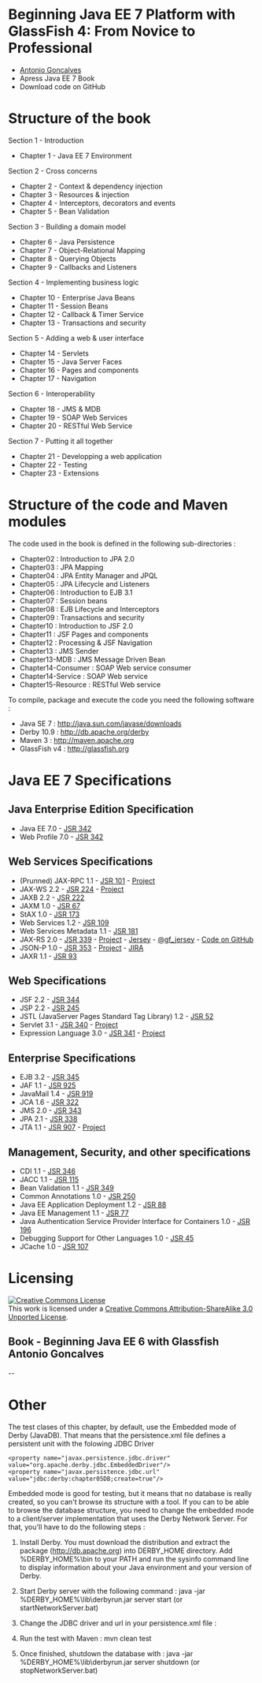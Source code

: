# Beginning Java EE 7 Platform with GlassFish 4: From Novice to Professional

* [Antonio Goncalves](http://http://www.antoniogoncalves.org)
* Apress Java EE 7 Book
* Download code on GitHub

# Structure of the book

Section 1 - Introduction

* Chapter 1 - Java EE 7 Environment

Section 2 - Cross concerns

* Chapter 2 - Context & dependency injection
* Chapter 3 - Resources & injection
* Chapter 4 - Interceptors, decorators and events
* Chapter 5 - Bean Validation

Section 3 - Building a domain model

* Chapter 6 - Java Persistence
* Chapter 7 - Object-Relational Mapping
* Chapter 8 - Querying Objects
* Chapter 9 - Callbacks and Listeners

Section 4 - Implementing business logic

* Chapter 10 - Enterprise Java Beans
* Chapter 11 - Session Beans
* Chapter 12 - Callback & Timer Service
* Chapter 13 - Transactions and security

Section 5 - Adding a web & user interface

* Chapter 14 - Servlets
* Chapter 15 - Java Server Faces
* Chapter 16 - Pages and components
* Chapter 17 - Navigation

Section 6 - Interoperability

* Chapter 18 - JMS & MDB
* Chapter 19 - SOAP Web Services
* Chapter 20 - RESTful Web Service

Section 7 - Putting it all together

* Chapter 21 - Developping a web application
* Chapter 22 - Testing
* Chapter 23 - Extensions


# Structure of the code and Maven modules

The code used in the book is defined in the following sub-directories :

* Chapter02 : Introduction to JPA 2.0
* Chapter03 : JPA Mapping
* Chapter04 : JPA Entity Manager and JPQL
* Chapter05 : JPA Lifecycle and Listeners
* Chapter06 : Introduction to EJB 3.1
* Chapter07 : Session beans
* Chapter08 : EJB Lifecycle and Interceptors
* Chapter09 : Transactions and security
* Chapter10 : Introduction to JSF 2.0
* Chapter11 : JSF Pages and components
* Chapter12 : Processing & JSF Navigation
* Chapter13 : JMS Sender
* Chapter13-MDB : JMS Message Driven Bean
* Chapter14-Consumer : SOAP Web service consumer
* Chapter14-Service : SOAP Web service
* Chapter15-Resource : RESTful Web service

To compile, package and execute the code you need the following software :

* Java SE 7 : http://java.sun.com/javase/downloads
* Derby 10.9 : http://db.apache.org/derby
* Maven 3 : http://maven.apache.org
* GlassFish v4 : http://glassfish.org

# Java EE 7 Specifications

## Java Enterprise Edition Specification

* Java EE 7.0 - [JSR 342](http://http://jcp.org/en/jsr/detail?id=342)
* Web Profile 7.0 - [JSR 342](http://http://jcp.org/en/jsr/detail?id=342)

## Web Services Specifications

* (Prunned) JAX-RPC 1.1 - [JSR 101](http://jcp.org/en/jsr/detail?id=101) - [Project](http://java.net/projects/jax-rpc)
* JAX-WS 2.2 - [JSR 224](http://jcp.org/en/jsr/detail?id=224) - [Project](http://java.net/projects/jax-ws)
* JAXB 2.2 - [JSR 222](http://jcp.org/en/jsr/detail?id=222)
* JAXM 1.0 - [JSR 67](http://jcp.org/en/jsr/detail?id=67)
* StAX 1.0 - [JSR 173](http://jcp.org/en/jsr/detail?id=173)
* Web Services 1.2 - [JSR 109](http://jcp.org/en/jsr/detail?id=109)
* Web Services Metadata 1.1 - [JSR 181](http://jcp.org/en/jsr/detail?id=181)
* JAX-RS 2.0 - [JSR 339](http://jcp.org/en/jsr/detail?id=339) - [Project](http://java.net/projects/jax-rs-spec) - [Jersey](http://jersey.java.net/) - [@gf_jersey](https://twitter.com/gf_jersey) - [Code on GitHub](https://github.com/jersey/jersey)
* JSON-P 1.0 - [JSR 353](http://jcp.org/en/jsr/detail?id=353) - [Project](http://java.net/projects/json-processing-spec) - [JIRA](http://java.net/jira/browse/JSON_PROCESSING_SPEC)
* JAXR 1.1 - [JSR 93](http://jcp.org/en/jsr/detail?id=93)

## Web Specifications

* JSF 2.2 - [JSR 344](http://jcp.org/en/jsr/detail?id=344)
* JSP 2.2 - [JSR 245](http://jcp.org/en/jsr/detail?id=245)
* JSTL (JavaServer Pages Standard Tag Library) 1.2 - [JSR 52](http://jcp.org/en/jsr/detail?id=52)
* Servlet 3.1 - [JSR 340](http://jcp.org/en/jsr/detail?id=340) - [Project](http://java.net/projects/servlet-spec/)
* Expression Language 3.0 - [JSR 341](http://jcp.org/en/jsr/detail?id=341) - [Project](http://java.net/projects/el-spec)

## Enterprise Specifications

* EJB 3.2 - [JSR 345](http://jcp.org/en/jsr/detail?id=345)
* JAF 1.1 - [JSR 925](http://jcp.org/en/jsr/detail?id=925)
* JavaMail 1.4 - [JSR 919](http://jcp.org/en/jsr/detail?id=919)
* JCA 1.6 - [JSR 322](http://jcp.org/en/jsr/detail?id=322)
* JMS 2.0 - [JSR 343](http://jcp.org/en/jsr/detail?id=343)
* JPA 2.1 - [JSR 338](http://jcp.org/en/jsr/detail?id=338)
* JTA 1.1 - [JSR 907](http://jcp.org/en/jsr/detail?id=907) - [Project](http://java.net/projects/jta-spec/)

## Management, Security, and other specifications

* CDI 1.1 - [JSR 346](http://jcp.org/en/jsr/detail?id=346)
* JACC 1.1 - [JSR 115](http://jcp.org/en/jsr/detail?id=115)
* Bean Validation 1.1 - [JSR 349](http://jcp.org/en/jsr/detail?id=349)
* Common Annotations 1.0 - [JSR 250](http://jcp.org/en/jsr/detail?id=250)
* Java EE Application Deployment 1.2 - [JSR 88](http://jcp.org/en/jsr/detail?id=88)
* Java EE Management 1.1 - [JSR 77](http://jcp.org/en/jsr/detail?id=77)
* Java Authentication Service Provider Interface for Containers 1.0 - [JSR 196](http://jcp.org/en/jsr/detail?id=196)
* Debugging Support for Other Languages 1.0 - [JSR 45](http://jcp.org/en/jsr/detail?id=45)
* JCache 1.0 - [JSR 107](http://jcp.org/en/jsr/detail?id=107)

# Licensing

<a rel="license" href="http://creativecommons.org/licenses/by-sa/3.0/"><img alt="Creative Commons License" style="border-width:0" src="http://i.creativecommons.org/l/by-sa/3.0/88x31.png" /></a><br />This work is licensed under a <a rel="license" href="http://creativecommons.org/licenses/by-sa/3.0/">Creative Commons Attribution-ShareAlike 3.0 Unported License</a>.

Book - Beginning Java EE 6 with Glassfish
Antonio Goncalves
--
--

# Other

The test clases of this chapter, by default, use the Embedded mode of Derby (JavaDB). That means that the persistence.xml file defines a persistent unit with the folowing JDBC Driver

    <property name="javax.persistence.jdbc.driver" value="org.apache.derby.jdbc.EmbeddedDriver"/>
    <property name="javax.persistence.jdbc.url" value="jdbc:derby:chapter05DB;create=true"/>

Embedded mode is good for testing, but it means that no database is really created, so you can't browse its structure with a tool. If you can to be able to browse the database structure, you need to change the embedded mode to a client/server implementation that uses the Derby Network Server. For that, you'll have to do the following steps :

1. Install Derby. You must download the distribution and extract the package (http://db.apache.org) into DERBY_HOME directory. Add %DERBY_HOME%\bin to your PATH and run the sysinfo command line to display information about your Java environment and your version of Derby.
2. Start Derby server with the following command : java -jar %DERBY_HOME%\lib\derbyrun.jar server start (or startNetworkServer.bat)
3. Change the JDBC driver and url in your persistence.xml file :

    <property name="javax.persistence.jdbc.driver" value="org.apache.derby.jdbc.ClientDriver"/>
    <property name="javax.persistence.jdbc.url" value="jdbc:derby://localhost:1527/chapter05DB;create=true"/>

4. Run the test with Maven : mvn clean test
5. Once finished, shutdown the database with : java -jar %DERBY_HOME%\lib\derbyrun.jar server shutdown (or stopNetworkServer.bat)

